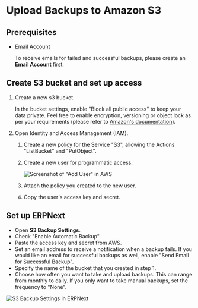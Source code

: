 <!-- add-breadcrumbs -->

# Upload Backups to Amazon S3

## Prerequisites

- [Email Account](/docs/user/manual/en/setting-up/email/email-account)

    To receive emails for failed and successful backups, please create an **Email Account** first.

## Create S3 bucket and set up access

1. Create a new s3 bucket.

    In the bucket settings, enable "Block all public access" to keep your data private. Feel free to enable encryption, versioning or object lock as per your requirements (please refer to [Amazon's documentation](https://docs.aws.amazon.com/AmazonS3/latest/user-guide/create-bucket.html)).

2. Open Identity and Access Management (IAM).

    1. Create a new policy for the Service "S3", allowing the Actions "ListBucket" and "PutObject".

    2. Create a new user for programmatic access.

        ![Screenshot of "Add User" in AWS](/docs/assets/img/erpnext_integrations/s3_backup_add_user.png)

    3. Attach the policy you created to the new user.

    4. Copy the user's access key and secret.

## Set up ERPNext

- Open **S3 Backup Settings**.
- Check "Enable Automatic Backup".
- Paste the access key and secret from AWS.
- Set an email address to receive a notification when a backup fails. If you would like an email for successful backups as well, enable "Send Email for Successful Backup".
- Specify the name of the bucket that you created in step 1.
- Choose how often you want to take and upload backups. This can range from monthly to daily. If you only want to take manual backups, set the frequency to "None".

![S3 Backup Settings in ERPNext](/docs/assets/img/erpnext_integrations/s3_backup_settings.png)
